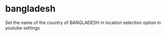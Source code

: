# bangladesh
Set the name of the country of BANGLADESH in location selection option in youtube settings
